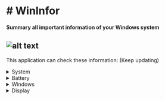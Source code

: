 # # WinInfor
**Summary all important information of your Windows system**

![alt text](https://i.ibb.co/rHcKSVP/WinInfor.png)
------------
This application can check these information: (Keep updating)
<details>
  <summary>System</summary>
  
- *Model name*
- *Operating system full name*
- *CPU basic information*
- *iGPU name*
- *Graphic card full name*
- *RAM real size (in GB)*
- *Total hard drives size (in GB)*
</details>
<details>
  <summary>Battery</summary>
  
- *Designed capacity*
- *Wear level*
- *Estimated time remaining*
- *Power status*
- *Current percent*
- *Health*
</details>
<details>
  <summary>Windows</summary>
  
- *Computer name*
- *Version*
- *Architechture*
- *Defender status*
- *Activation status*
- *Update checker*
</details>
<details>
  <summary>Display</summary>
  
- *Resolution*
- *Refresh rate*
- *Brightness level*
- *Scale level*
- *Night light status*
- *HDR status*
</details>
